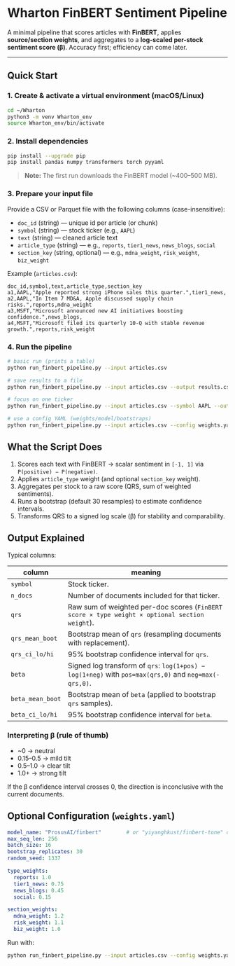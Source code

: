# Wharton FinBERT Sentiment Pipeline

A minimal pipeline that scores articles with **FinBERT**, applies **source/section weights**, and aggregates to a **log-scaled per-stock sentiment score (β)**. Accuracy first; efficiency can come later.

---

## Quick Start

### 1. Create & activate a virtual environment (macOS/Linux)
```bash
cd ~/Wharton
python3 -m venv Wharton_env
source Wharton_env/bin/activate
```

### 2. Install dependencies
```bash
pip install --upgrade pip
pip install pandas numpy transformers torch pyyaml
```
> **Note:** The first run downloads the FinBERT model (~400–500 MB).

### 3. Prepare your input file
Provide a CSV or Parquet file with the following columns (case-insensitive):

- `doc_id` (string) — unique id per article (or chunk)
- `symbol` (string) — stock ticker (e.g., `AAPL`)
- `text` (string) — cleaned article text
- `article_type` (string) — e.g., `reports`, `tier1_news`, `news_blogs`, `social`
- `section_key` (string, optional) — e.g., `mdna_weight`, `risk_weight`, `biz_weight`

Example (`articles.csv`):
```csv
doc_id,symbol,text,article_type,section_key
a1,AAPL,"Apple reported strong iPhone sales this quarter.",tier1_news,
a2,AAPL,"In Item 7 MD&A, Apple discussed supply chain risks.",reports,mdna_weight
a3,MSFT,"Microsoft announced new AI initiatives boosting confidence.",news_blogs,
a4,MSFT,"Microsoft filed its quarterly 10-Q with stable revenue growth.",reports,risk_weight
```

### 4. Run the pipeline
```bash
# basic run (prints a table)
python run_finbert_pipeline.py --input articles.csv

# save results to a file
python run_finbert_pipeline.py --input articles.csv --output results.csv

# focus on one ticker
python run_finbert_pipeline.py --input articles.csv --symbol AAPL --output aapl_results.csv

# use a config YAML (weights/model/bootstraps)
python run_finbert_pipeline.py --input articles.csv --config weights.yaml --output results.csv
```

## What the Script Does
1. Scores each text with FinBERT → scalar sentiment in `[-1, 1]` via `P(positive) − P(negative)`.
2. Applies `article_type` weight (and optional `section_key` weight).
3. Aggregates per stock to a raw score (QRS, sum of weighted sentiments).
4. Runs a bootstrap (default 30 resamples) to estimate confidence intervals.
5. Transforms QRS to a signed log scale (β) for stability and comparability.

## Output Explained
Typical columns:

| column        | meaning                                                                                                 |
|---------------|---------------------------------------------------------------------------------------------------------|
| `symbol`      | Stock ticker.                                                                                            |
| `n_docs`      | Number of documents included for that ticker.                                                            |
| `qrs`         | Raw sum of weighted per-doc scores (`FinBERT score × type weight × optional section weight`).            |
| `qrs_mean_boot` | Bootstrap mean of `qrs` (resampling documents with replacement).                                       |
| `qrs_ci_lo/hi`  | 95% bootstrap confidence interval for `qrs`.                                                           |
| `beta`        | Signed log transform of `qrs`: `log(1+pos) − log(1+neg)` with `pos=max(qrs,0)` and `neg=max(-qrs,0)`.    |
| `beta_mean_boot` | Bootstrap mean of `beta` (applied to bootstrap `qrs` samples).                                        |
| `beta_ci_lo/hi`  | 95% bootstrap confidence interval for `beta`.                                                         |

### Interpreting β (rule of thumb)
- ~0 → neutral
- 0.15–0.5 → mild tilt
- 0.5–1.0 → clear tilt
- 1.0+ → strong tilt

If the β confidence interval crosses 0, the direction is inconclusive with the current documents.

## Optional Configuration (`weights.yaml`)
```yaml
model_name: "ProsusAI/finbert"        # or "yiyanghkust/finbert-tone" or a local fine-tuned checkpoint
max_seq_len: 256
batch_size: 16
bootstrap_replicates: 30
random_seed: 1337

type_weights:
  reports: 1.0
  tier1_news: 0.75
  news_blogs: 0.45
  social: 0.15

section_weights:
  mdna_weight: 1.2
  risk_weight: 1.1
  biz_weight: 1.0
```

Run with:
```bash
python run_finbert_pipeline.py --input articles.csv --config weights.yaml --output results.csv
```
